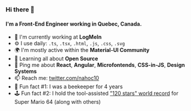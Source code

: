 ### Hi there 👋

#### I'm a Front-End Engineer working in Quebec, Canada.

- 🏢 I'm currently working at **LogMeIn**
- ⚙️ I use daily: `.ts`, `.tsx`, `.html`, `.js`, `.css`, `.svg`
- 🌍 I'm mostly active within the **Material-UI Community**
- 🌱 Learning all about **Open Source**
- 💬 Ping me about **React**, **Angular**, **Microfontends**, **CSS-in-JS**, **Design Systems**
- 📫 Reach me: [twitter.com/nahoc10](https://twitter.com/nahoc10)
- 🐝 Fun fact #1: I was a beekeeper for 4 years
- 🕹 Fun fact #2: I hold the tool-assisted ["120 stars" world record](http://tasvideos.org/2208M.html) for Super Mario 64 (along with others)
